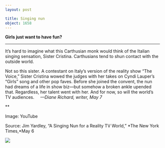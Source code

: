 ```yaml
---
layout: post

title: Singing nun
object: 1658
---
```

**Girls just want to have fun?**

****

It’s hard to imagine what this Carthusian monk would think of the Italian singing sensation, Sister Cristina. Carthusians tend to shun contact with the outside world.

Not so this sister. A contestant on Italy’s version of the reality show “The Voice,” Sister Cristina wowed the judges with her takes on Cyndi Lauper’s “Girls” song and other pop faves. Before she joined the convent, the nun had dreams of a life in show biz—but somehow a broken ankle upended that. Regardless, her talent went with her. And for now, so will the world’s TV audiences.     *—Diane Richard, writer, May 7*

**

Image: YouTube

Source: Jim Yardley, “A Singing Nun for a Reality TV World,” *The New York Times,*May 6

![]({{siteurl.base}}/images/14-05-06_68.11_NunEDIT-1.jpeg)
